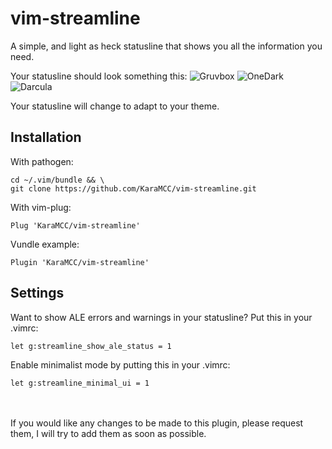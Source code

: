 # vim-streamline
A simple, and light as heck statusline that shows you all the information you need.

Your statusline should look something this:
![Gruvbox](https://user-images.githubusercontent.com/56435971/67209464-e924e080-f406-11e9-98ee-23e9a1109020.png)
![OneDark](https://user-images.githubusercontent.com/56435971/67209468-eaeea400-f406-11e9-8343-27fc2bb8b954.png)             
![Darcula](https://user-images.githubusercontent.com/56435971/67209459-e75b1d00-f406-11e9-854a-00bc29526b93.png)

Your statusline will change to adapt to your theme.

## Installation    
With pathogen:    
```    
cd ~/.vim/bundle && \    
git clone https://github.com/KaraMCC/vim-streamline.git    
```    
    
With vim-plug:    
```vim    
Plug 'KaraMCC/vim-streamline'    
```    
    
Vundle example:    
```vim                                                                                
Plugin 'KaraMCC/vim-streamline'                                                  
```                                                                                   
                                                                                      
## Settings                                                                            
Want to show ALE errors and warnings in your statusline? Put this in your .vimrc:     
```vim                                                                                
let g:streamline_show_ale_status = 1                                                  
```                     

Enable minimalist mode by putting this in your .vimrc:
```vim
let g:streamline_minimal_ui = 1
```
\
\
If you would like any changes to be made to this plugin, please request them, I will try to add them as soon as possible.
